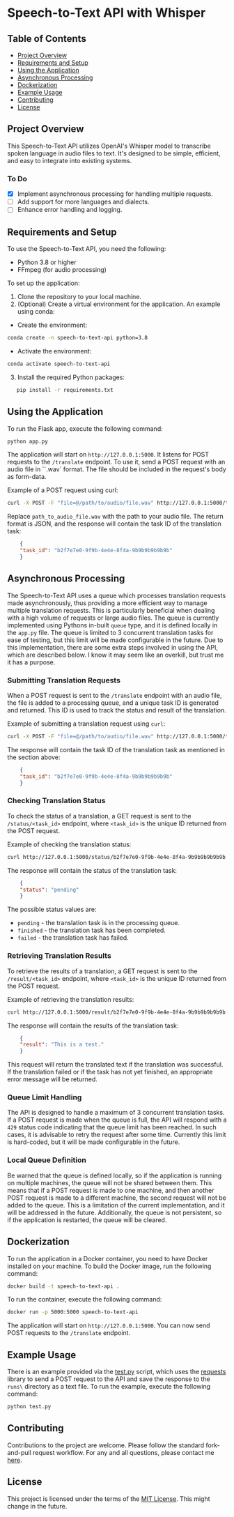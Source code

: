 # Speech-to-Text API with Whisper

## Table of Contents

- [Project Overview](#project-overview)
- [Requirements and Setup](#requirements-and-setup)
- [Using the Application](#using-the-application)
- [Asynchronous Processing](#asynchronous-processing)
- [Dockerization](#dockerization)
- [Example Usage](#example-usage)
- [Contributing](#contributing)
- [License](#license)

## Project Overview

This Speech-to-Text API utilizes OpenAI's Whisper model to transcribe spoken language in audio files to text. It's designed to be simple, efficient, and easy to integrate into existing systems.

### To Do
- [x] Implement asynchronous processing for handling multiple requests.
- [ ] Add support for more languages and dialects.
- [ ] Enhance error handling and logging.

## Requirements and Setup

To use the Speech-to-Text API, you need the following:

- Python 3.8 or higher
- FFmpeg (for audio processing)

To set up the application:

1. Clone the repository to your local machine.
2. (Optional) Create a virtual environment for the application.
An example using conda:
- Create the environment:
```bash
conda create -n speech-to-text-api python=3.8
```
- Activate the environment:
```bash
conda activate speech-to-text-api
```

3. Install the required Python packages:
```bash
   pip install -r requirements.txt
```

## Using the Application

To run the Flask app, execute the following command:

```bash
python app.py
```

The application will start on `http://127.0.0.1:5000`. It listens for POST requests to the `/translate` endpoint. To use it, send a POST request with an audio file in ``.wav` format. The file should be included in the request's body as form-data. 

Example of a POST request using curl:

```bash
curl -X POST -F "file=@/path/to/audio/file.wav" http://127.0.0.1:5000/translate
```

Replace `path_to_audio_file.wav` with the path to your audio file. The return format is JSON, and the response will contain the task ID of the translation task:
    
```json
    {
    "task_id": "b2f7e7e0-9f9b-4e4e-8f4a-9b9b9b9b9b9b"
    }
```

## Asynchronous Processing

The Speech-to-Text API uses a queue which processes translation requests made asynchronously, thus providing a more efficient way to manage multiple translation requests. This is particularly beneficial when dealing with a high volume of requests or large audio files. The queue is currently implemented using Pythons in-built `queue` type, and it is defined locally in the `app.py` file. The queue is limited to 3 concurrent translation tasks for ease of testing, but this limit will be made configurable in the future. Due to this implementation, there are some extra steps involved in using the API, which are described below. I know it may seem like an overkill, but trust me it has a purpose.

### Submitting Translation Requests

When a POST request is sent to the `/translate` endpoint with an audio file, the file is added to a processing queue, and a unique task ID is generated and returned. This ID is used to track the status and result of the translation.

Example of submitting a translation request using `curl`:

```bash
curl -X POST -F "file=@/path/to/audio/file.wav" http://127.0.0.1:5000/translate
```

The response will contain the task ID of the translation task as mentioned in the section above:

```json
    {
    "task_id": "b2f7e7e0-9f9b-4e4e-8f4a-9b9b9b9b9b9b"
    }
```

### Checking Translation Status

To check the status of a translation, a GET request is sent to the `/status/<task_id>` endpoint, where `<task_id>` is the unique ID returned from the POST request.

Example of checking the translation status:
    
```bash
curl http://127.0.0.1:5000/status/b2f7e7e0-9f9b-4e4e-8f4a-9b9b9b9b9b9b
```

The response will contain the status of the translation task:

```json
    {
    "status": "pending"
    }
```

The possible status values are:

- `pending` - the translation task is in the processing queue.
- `finished` - the translation task has been completed.
- `failed` - the translation task has failed.

### Retrieving Translation Results

To retrieve the results of a translation, a GET request is sent to the `/result/<task_id>` endpoint, where `<task_id>` is the unique ID returned from the POST request.

Example of retrieving the translation results:
    
```bash
curl http://127.0.0.1:5000/result/b2f7e7e0-9f9b-4e4e-8f4a-9b9b9b9b9b9b
```

The response will contain the results of the translation task:

```json
    {
    "result": "This is a test."
    }
```

This request will return the translated text if the translation was successful. If the translation failed or if the task has not yet finished, an appropriate error message will be returned.

### Queue Limit Handling

The API is designed to handle a maximum of 3 concurrent translation tasks. If a POST request is made when the queue is full, the API will respond with a `429` status code indicating that the queue limit has been reached. In such cases, it is advisable to retry the request after some time. Currently this limit is hard-coded, but it will be made configurable in the future. 

### Local Queue Definition

Be warned that the queue is defined locally, so if the application is running on multiple machines, the queue will not be shared between them. This means that if a POST request is made to one machine, and then another POST request is made to a different machine, the second request will not be added to the queue. This is a limitation of the current implementation, and it will be addressed in the future. Additionally, the queue is not persistent, so if the application is restarted, the queue will be cleared.

## Dockerization

To run the application in a Docker container, you need to have Docker installed on your machine. To build the Docker image, run the following command:

```bash
docker build -t speech-to-text-api .
```

To run the container, execute the following command:

```bash
docker run -p 5000:5000 speech-to-text-api
```

The application will start on `http://127.0.0.1:5000`. You can now send POST requests to the `/translate` endpoint.

## Example Usage

There is an example provided via the [test.py](test.py) script, which uses the [requests](https://docs.python-requests.org/en/master/) library to send a POST request to the API and save the response to the `runs\` directory as a text file. To run the example, execute the following command:

```bash
python test.py
```

## Contributing

Contributions to the project are welcome. Please follow the standard fork-and-pull request workflow. For any and all questions, please contact me [here](mailto:jakub.m.muszynski@gmail.com).

## License

This project is licensed under the terms of the [MIT License](LICENSE).
This might change in the future.
